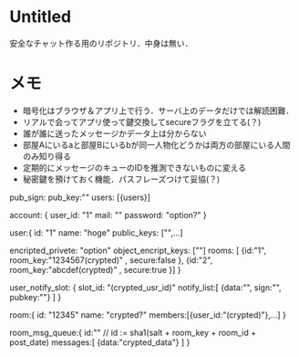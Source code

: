 Untitled
======================

安全なチャット作る用のリポジトリ．中身は無い．

メモ
======================

- 暗号化はブラウザ＆アプリ上で行う．サーバ上のデータだけでは解読困難．
- リアルで会ってアプリ使って鍵交換してsecureフラグを立てる(？)
- 誰が誰に送ったメッセージかデータ上は分からない
- 部屋Aにいるaと部屋Bにいるbが同一人物化どうかは両方の部屋にいる人間のみ知り得る
- 定期的にメッセージのキューのIDを推測できないものに変える
- 秘密鍵を預けておく機能．パスフレーズつけて妥協(？)


pub_sign: pub_key:"" users: [{users}]

account: {
 user_id: "1"
 mail: ""
 password: "option?" 
}

user:{
 id: "1"
 name: "hoge"
 public_keys: ["",...]

 encripted_privete: "option"
 object_encript_keys: [""]
 rooms: [ {id:"1", room_key:"1234567(crypted)" , secure:false }, {id:"2", room_key:"abcdef(crypted)" , secure:true }]
}

user_notify_slot: {
	slot_id: "(crypted_usr_id)"
	notify_list:[
		{data:"", sign:"", pubkey:""}
	]
}

room:{
  id: "12345"
  name: "crypted?"
  members:[{user_id:"(crypted)"},...]
}


room_msg_queue:{
 id:"" // id := sha1(salt + room_key + room_id + post_date)
 messages:[
  {data:"crypted_data"}
 ]
}


